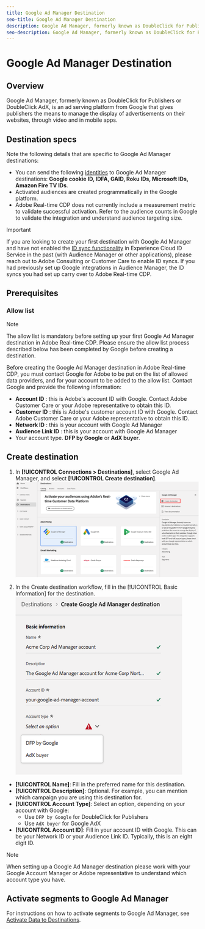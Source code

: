 ```yaml
---
title: Google Ad Manager Destination
seo-title: Google Ad Manager Destination
description: Google Ad Manager, formerly known as DoubleClick for Publishers or DoubleClick AdX, is an ad serving platform from Google that gives publishers the means to manage the display of advertisements on their websites, through video and in mobile apps. 
seo-description: Google Ad Manager, formerly known as DoubleClick for Publishers or DoubleClick AdX, is an ad serving platform from Google that gives publishers the means to manage the display of advertisements on their websites, through video and in mobile apps. 
---
```


# Google Ad Manager Destination

## Overview

Google Ad Manager, formerly known as DoubleClick for Publishers or DoubleClick AdX, is an ad serving platform from Google that gives publishers the means to manage the display of advertisements on their websites, through video and in mobile apps.

## Destination specs

Note the following details that are specific to Google Ad Manager destinations:

* You can send the following [identities](../../identity-service/namespaces.md) to Google Ad Manager destinations: **Google cookie ID, IDFA, GAID, Roku IDs, Microsoft IDs, Amazon Fire TV IDs**.
* Activated audiences are created programmatically in the Google platform.
* Adobe Real-time CDP does not currently include a measurement metric to validate successful activation. Refer to the audience counts in Google to validate the integration and understand audience targeting size.

>[!IMPORTANT]
>
>If you are looking to create your first destination with Google Ad Manager and have not enabled the [ID sync functionality](https://docs.adobe.com/content/help/en/id-service/using/id-service-api/methods/idsync.html) in Experience Cloud ID Service in the past (with Audience Manager or other applications), please reach out to Adobe Consulting or Customer Care to enable ID syncs. If you had previously set up Google integrations in Audience Manager, the ID syncs you had set up carry over to Adobe Real-time CDP.

## Prerequisites

### Allow list

>[!NOTE]
>
>The allow list is mandatory before setting up your first Google Ad Manager destination in Adobe Real-time CDP. Please ensure the allow list process described below has been completed by Google before creating a destination.

Before creating the Google Ad Manager destination in Adobe Real-time CDP, you must contact Google for Adobe to be put on the list of allowed data providers, and for your account to be added to the allow list. Contact Google and provide the following information:

* **Account ID** : this is Adobe's account ID with Google. Contact Adobe Customer Care or your Adobe representative to obtain this ID.
* **Customer ID** : this is Adobe's customer account ID with Google. Contact Adobe Customer Care or your Adobe representative to obtain this ID.
* **Network ID** : this is your account with Google Ad Manager
* **Audience Link ID** : this is your account with Google Ad Manager
* Your account type. **DFP by Google** or **AdX buyer**.

## Create destination

1. In **[!UICONTROL Connections > Destinations]**, select Google Ad Manager, and select **[!UICONTROL Create destination]**.
    ![Connect Google Ad Manager destination](/help/rtcdp/destinations/assets/google-1-destination.png)

2. In the Create destination workflow, fill in the [!UICONTROL Basic Information] for the destination. <br>
    ![Basic information Google Ad Manager](/help/rtcdp/destinations/assets/google-1-basic-information.png)
*  **[!UICONTROL Name]**: Fill in the preferred name for this destination.
*  **[!UICONTROL Description]**: Optional. For example, you can mention which campaign you are using this destination for.
*  **[!UICONTROL Account Type]**: Select an option, depending on your account with Google:
   * Use `DFP by Google` for DoubleClick for Publishers
   * Use `AdX buyer` for Google AdX
*  **[!UICONTROL Account ID]**: Fill in your account ID with Google. This can be your Network ID or your Audience Link ID. Typically, this is an eight digit ID.

>[!NOTE]
>
>When setting up a Google Ad Manager destination please work with your Google Account Manager or Adobe representative to understand which account type you have.

## Activate segments to Google Ad Manager

For instructions on how to activate segments to Google Ad Manager, see [Activate Data to Destinations](/help/rtcdp/destinations/activate-destinations.md).